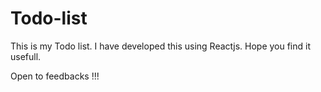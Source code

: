 # Todo-list

This is my Todo list. I have developed this using Reactjs.
Hope you find it usefull.

Open to feedbacks !!!
